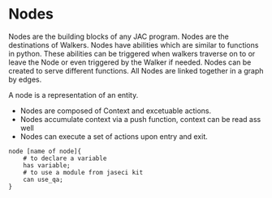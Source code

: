 # Nodes

Nodes are the building blocks of any JAC program. Nodes are the destinations of Walkers. Nodes have abilities which are similar to functions in python. These abilities can be triggered when walkers traverse on to or leave the Node or even triggered by the Walker if needed. 
Nodes can be created to serve different functions. All Nodes are linked together in a graph by edges.

A node is a representation of an entity.

* Nodes are composed of Context and excetuable actions.
* Nodes accumulate context via a push function, context can be read ass well
* Nodes can execute a set of actions upon entry and exit.


```jac 
node [name of node]{
    # to declare a variable
    has variable;
    # to use a module from jaseci kit
    can use_qa;
}
```